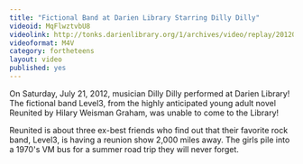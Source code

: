 ```yaml
---
title: "Fictional Band at Darien Library Starring Dilly Dilly"
videoid: MqFlwztvbU8
videolink: http://tonks.darienlibrary.org/1/archives/video/replay/20120721_teen_concert.m4v
videoformat: M4V
category: fortheteens
layout: video
published: yes
---
```


On Saturday, July 21, 2012, musician Dilly Dilly performed at Darien Library! The fictional band Level3, from the highly anticipated young adult novel Reunited by Hilary Weisman Graham, was unable to come to the Library! 

Reunited is about three ex-best friends who find out that their favorite rock band, Level3, is having a reunion show 2,000 miles away. The girls pile into a 1970's VM bus for a summer road trip they will never forget.